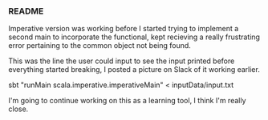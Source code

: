 ### README
Imperative version was working before I started trying to implement a second main to incorporate the functional, kept recieving a really frustrating error pertaining to the common object not being found.

This was the line the user could input  to see the input printed before everything started breaking, I posted a picture on Slack of it working earlier.

sbt "runMain scala.imperative.imperativeMain" < inputData/input.txt

I'm going to continue working on this as a learning tool, I think I'm really close.
